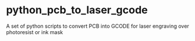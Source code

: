 # python_pcb_to_laser_gcode
A set of python scripts to convert PCB into GCODE for laser engraving over photoresist or ink mask
